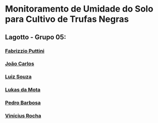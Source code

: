 # Monitoramento de Umidade do Solo para Cultivo de Trufas Negras

## Lagotto - Grupo 05:
### [Fabrizzio Puttini](https://github.com/FabPuttini)
### [João Carlos](https://github.com/JoaoCDVancea)
### [Luiz Souza](https://github.com/LuizSouzaSP)
### [Lukas da Mota](https://github.com/Lukascomka)
### [Pedro Barbosa](https://github.com/PedroClaudinoBarbosa)
### [Vinícius Rocha](https://github.com/ViniRocha1)
